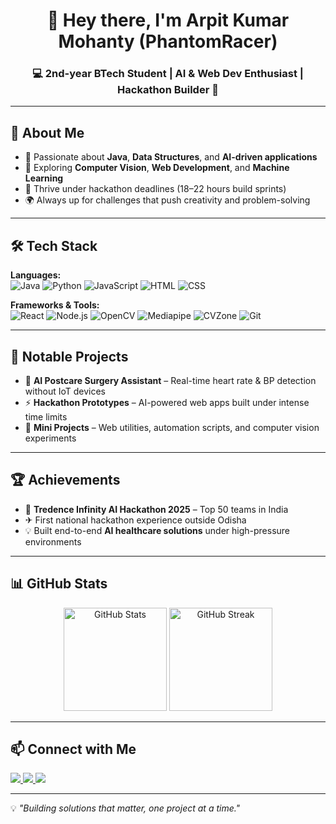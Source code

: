 <!-- Profile Header -->
<h1 align="center">👋 Hey there, I'm Arpit Kumar Mohanty (PhantomRacer)</h1>
<h3 align="center">💻 2nd-year BTech Student | AI & Web Dev Enthusiast | Hackathon Builder 🚀</h3>

---

## 🌟 About Me
- 🎯 Passionate about **Java**, **Data Structures**, and **AI-driven applications**  
- 🧠 Exploring **Computer Vision**, **Web Development**, and **Machine Learning**  
- 🏁 Thrive under hackathon deadlines (18–22 hours build sprints)  
- 🌍 Always up for challenges that push creativity and problem-solving

---

## 🛠 Tech Stack
**Languages:**  
![Java](https://img.shields.io/badge/Java-orange?logo=java&logoColor=white)
![Python](https://img.shields.io/badge/Python-3776AB?logo=python&logoColor=white)
![JavaScript](https://img.shields.io/badge/JavaScript-F7DF1E?logo=javascript&logoColor=black)
![HTML](https://img.shields.io/badge/HTML5-E34F26?logo=html5&logoColor=white)
![CSS](https://img.shields.io/badge/CSS3-1572B6?logo=css3&logoColor=white)

**Frameworks & Tools:**  
![React](https://img.shields.io/badge/React-20232A?logo=react&logoColor=61DAFB)
![Node.js](https://img.shields.io/badge/Node.js-43853D?logo=node.js&logoColor=white)
![OpenCV](https://img.shields.io/badge/OpenCV-27338e?logo=opencv&logoColor=white)
![Mediapipe](https://img.shields.io/badge/Mediapipe-0095D5?logo=google&logoColor=white)
![CVZone](https://img.shields.io/badge/CVZone-black?logo=opencv&logoColor=white)
![Git](https://img.shields.io/badge/Git-F05032?logo=git&logoColor=white)

---

## 📌 Notable Projects
- 🏥 **AI Postcare Surgery Assistant** – Real-time heart rate & BP detection without IoT devices  
- ⚡ **Hackathon Prototypes** – AI-powered web apps built under intense time limits  
- 🔧 **Mini Projects** – Web utilities, automation scripts, and computer vision experiments  

---

## 🏆 Achievements
- 🥇 **Tredence Infinity AI Hackathon 2025** – Top 50 teams in India  
- ✈ First national hackathon experience outside Odisha  
- 💡 Built end-to-end **AI healthcare solutions** under high-pressure environments  

---

## 📊 GitHub Stats
<p align="center">
<img src="https://github-readme-stats.vercel.app/api?username=PhantomRacer&show_icons=true&theme=tokyonight" alt="GitHub Stats" height="165" />
<img src="https://github-readme-streak-stats.herokuapp.com/?user=PhantomRacer&theme=tokyonight" alt="GitHub Streak" height="165" />
</p>

---

## 📫 Connect with Me
<p>
<a href="https://linkedin.com/in/arpit-kumar-mohanty">
  <img src="https://img.shields.io/badge/LinkedIn-blue?logo=linkedin&logoColor=white" />
</a>
<a href="mailto:arpitkmohanty.official@gmail.com">
  <img src="https://img.shields.io/badge/Email-D14836?logo=gmail&logoColor=white" />
</a>
<a href="https://github.com/PhantomRacer">
  <img src="https://img.shields.io/badge/GitHub-black?logo=github&logoColor=white" />
</a>
</p>

---

💡 *"Building solutions that matter, one project at a time."*
